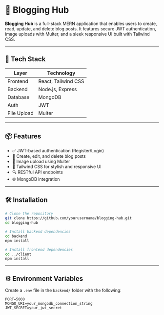 # 📝 Blogging Hub

**Blogging Hub** is a full-stack MERN application that enables users to create, read, update, and delete blog posts. It features secure JWT authentication, image uploads with Multer, and a sleek responsive UI built with Tailwind CSS.

---

## 🚀 Tech Stack

| Layer       | Technology          |
|------------|---------------------|
| Frontend   | React, Tailwind CSS |
| Backend    | Node.js, Express    |
| Database   | MongoDB             |
| Auth       | JWT                 |
| File Upload| Multer              |

---

## 📦 Features

- ✅ JWT-based authentication (Register/Login)
- 📝 Create, edit, and delete blog posts
- 📁 Image upload using Multer
- 🎨 Tailwind CSS for stylish and responsive UI
- 🔍 RESTful API endpoints
- 🌐 MongoDB integration

---

## 🛠️ Installation

```bash
# Clone the repository
git clone https://github.com/yourusername/blogging-hub.git
cd blogging-hub

# Install backend dependencies
cd backend
npm install

# Install frontend dependencies
cd ../client
npm install
```

---

## ⚙️ Environment Variables

Create a `.env` file in the `backend/` folder with the following:

```env
PORT=5000
MONGO_URI=your_mongodb_connection_string
JWT_SECRET=your_jwt_secret
